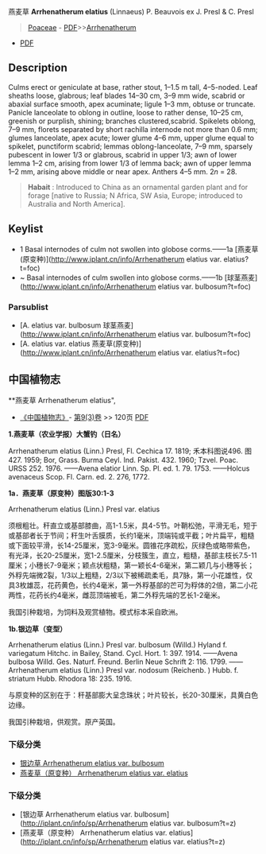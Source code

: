 燕麦草 **Arrhenatherum elatius** (Linnaeus) P. Beauvois ex J. Presl & C. Presl

> [Poaceae](http://www.iplant.cn/info/Poaceae?t=foc) - [PDF](http://www.iplant.cn/foc/pdf/Poaceae.pdf)>>[Arrhenatherum](http://www.iplant.cn/info/Arrhenatherum?t=foc)
 - [PDF](http://www.iplant.cn/foc/pdf/Arrhenatherum.pdf)

## Description

Culms erect or geniculate at base, rather stout, 1–1.5 m tall, 4–5-noded. Leaf sheaths loose, glabrous; leaf blades 14–30 cm, 3–9 mm wide, scabrid or abaxial surface smooth, apex acuminate; ligule 1–3 mm, obtuse or truncate. Panicle lanceolate to oblong in outline, loose to rather dense, 10–25 cm, greenish or purplish, shining; branches clustered,scabrid. Spikelets oblong, 7–9 mm, florets separated by short rachilla internode not more than 0.6 mm; glumes lanceolate, apex acute; lower glume 4–6 mm, upper glume equal to spikelet, punctiform scabrid; lemmas oblong-lanceolate, 7–9 mm, sparsely pubescent in lower 1/3 or glabrous, scabrid in upper 1/3; awn of lower lemma 1–2 cm, arising from lower 1/3 of lemma back; awn of upper lemma 1–2 mm, arising above middle or near apex. Anthers 4–5 mm. 2*n* = 28.

> **Habait** : 
> Introduced to China as an ornamental garden plant and for forage [native to Russia; N Africa, SW Asia, Europe; introduced to Australia and North America].

## Keylist

* 1 Basal internodes of culm not swollen into globose corms.——1a [燕麦草(原变种)](http://www.iplant.cn/info/Arrhenatherum elatius var. elatius?t=foc)
* ~ Basal internodes of culm swollen into globose corms.——1b [球茎燕麦](http://www.iplant.cn/info/Arrhenatherum elatius var. bulbosum?t=foc)

### Parsublist

* [A.  elatius var. bulbosum  球茎燕麦](http://www.iplant.cn/info/Arrhenatherum elatius var. bulbosum?t=foc)
* [A.  elatius var. elatius  燕麦草(原变种)](http://www.iplant.cn/info/Arrhenatherum elatius var. elatius?t=foc)

## 中国植物志

**燕麦草 Arrhenatherum elatius",

* [《中国植物志》](http://www.iplant.cn/frps)- [第9(3)卷](http://www.iplant.cn/frps/vol/9(3)) >> 120页 [PDF](http://www.iplant.cn/frps/pdf/9(3)/120.pdf)

**1.燕麦草（农业学报）大蟹钓（日名）**

Arrhenatherum elatius (Linn.) Presl, Fl. Cechica 17. 1819; 禾本科图说496. 图427. 1959; Bor, Grass. Burma Ceyl. Ind. Pakist. 432. 1960; Tzvel. Poac. URSS 252. 1976. ——Avena elatior Linn. Sp. Pl. ed. 1. 79. 1753. ——Holcus avenaceus Scop. Fl. Carn. ed. 2. 276, 1772.

**1a．燕麦草（原变种）图版30:1-3**

Arrhenatherum elatius (Linn.) Presl var. elatius

须根粗壮。秆直立或基部膝曲，高1-1.5米，具4-5节。叶鞘松弛，平滑无毛，短于或基部者长于节间；秆生叶舌膜质，长约1毫米，顶端钝或平截；叶片扁平，粗糙或下面较平滑，长14-25厘米，宽3-9毫米。圆锥花序疏松，灰绿色或略带紫色，有光泽，长20-25厘米，宽1-2.5厘米，分枝簇生，直立，粗糙，基部主枝长7.5-11厘米；小穗长7-9毫米；颖点状粗糙，第一颖长4-6毫米，第二颖几与小穗等长；外稃先端微2裂，1/3以上粗糙，2/3以下被稀疏柔毛，具7脉，第一小花雄性，仅具3枚雄蕊，花药黄色，长约4毫米，第一外稃基部的芒可为稃体的2倍，第二小花两性，花药长约4毫米，雌蕊顶端被毛，第二外稃先端的艺长1-2毫米。

我国引种栽培，为饲料及观赏植物。模式标本采自欧洲。

**1b.银边草（变型）**

Arrhenatherum elatius (Linn.) Presl var. bulbosum (Willd.) Hyland f. variegatum Hitchc. in Bailey, Stand. Cycl. Hort. 1: 397. 1914. ——Avena bulbosa Willd. Ges. Naturf. Freund. Berlin Neue Schrift 2: 116. 1799. ——Arrhenatherum elatius (Linn.) Presl var. nodosum (Reichenb. ) Hubb. f. striatum Hubb. Rhodora 18: 235. 1916.

与原变种的区别在于：秆基部膨大呈念珠状；叶片较长，长20-30厘米，具黄白色边缘。

我国引种栽培，供观赏。原产英国。

### 下级分类
* [银边草  Arrhenatherum elatius var. bulbosum](Arrhenatherum-elatius-var-bulbosum-球茎燕麦.md)
* [燕麦草（原变种）  Arrhenatherum elatius var. elatius](Arrhenatherum-elatius-var-elatius-燕麦草(原变种).md)

### 下级分类
* [银边草  Arrhenatherum elatius var. bulbosum](http://iplant.cn/info/sp/Arrhenatherum elatius var. bulbosum?t=z)
* [燕麦草（原变种）  Arrhenatherum elatius var. elatius](http://iplant.cn/info/sp/Arrhenatherum elatius var. elatius?t=z)
